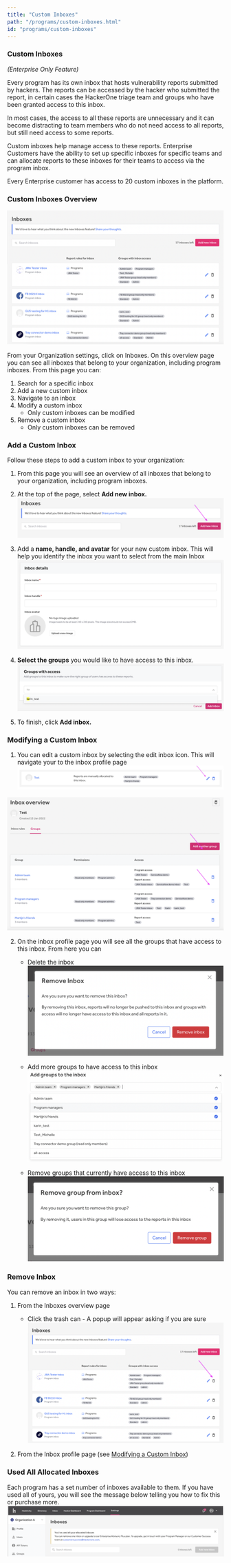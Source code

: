 ```yaml
---
title: "Custom Inboxes"
path: "/programs/custom-inboxes.html"
id: "programs/custom-inboxes"
---
```


### Custom Inboxes

*(Enterprise Only Feature)*

Every program has its own inbox that hosts vulnerability reports submitted by hackers. The reports can be accessed by the hacker who submitted the report, in certain cases the HackerOne triage team and groups who have been granted access to this inbox.

In most cases, the access to all these reports are unnecessary and it can become distracting to team members who do not need access to all reports, but still need access to some reports.

Custom inboxes help manage access to these reports. Enterprise Customers have the ability to set up specific inboxes for specific teams and can allocate reports to these inboxes for their teams to access via the program inbox.

Every Enterprise customer has access to 20 custom inboxes in the platform.

### Custom Inboxes Overview

![Custom Inboxes Overview page](./images/custom-inboxes-1.png)

From your Organization settings, click on Inboxes. On this overview page you can see all inboxes that belong to your organization, including program inboxes. From this page you can:
1. Search for a specific inbox
2. Add a new custom inbox
3. Navigate to an inbox
4. Modify a custom inbox
    * Only custom inboxes can be modified
5. Remove a custom inbox
    * Only custom inboxes can be removed

### Add a Custom Inbox
Follow these steps to add a custom inbox to your organization:

1. From this page you will see an overview of all inboxes that belong to your organization, including program inboxes.

2. At the top of the page, select **Add new inbox.**
![Add new inbox button](./images/custom-inboxes-2.png)

3. Add a **name, handle, and avatar** for your new custom inbox. This will help you identify the inbox you want to select from the main Inbox
![Setup new inbox details](./images/custom-inboxes-3.png)

4. **Select the groups** you would like to have access to this inbox.
![Add groups to new inbox](./images/custom-inboxes-4.png)

5. To finish, click **Add inbox.**

### Modifying a Custom Inbox
1. You can edit a custom inbox by selecting the edit inbox icon. This will navigate your to the inbox profile page
![Edit inbox button](./images/custom-inboxes-5.png)

![Inbox overview page](./images/custom-inboxes-6.png)

2. On the inbox profile page you will see all the groups that have access to this inbox. From here you can
    * Delete the inbox
  ![Remove inbox pop-up](./images/custom-inboxes-7.png)

    * Add more groups to have access to this inbox
  ![Add groups to inbox menu](./images/custom-inboxes-8.png)

    * Remove groups that currently have access to this inbox
  ![Remove group from inbox pop-up](./images/custom-inboxes-9.png)


### Remove Inbox
You can remove an inbox in two ways:
1. From the Inboxes overview page
    * Click the trash can - A popup will appear asking if you are sure
  ![Remove inbox button](./images/custom-inboxes-10.png)

2. From the Inbox profile page (see [Modifying a Custom Inbox](#modifying-a-custom-inbox))

### Used All Allocated Inboxes

Each program has a set number of inboxes available to them. If you have used all of yours, you will see the message below telling you how to fix this or purchase more.
![Used allocated inboxes message](./images/custom-inboxes-11.png)
